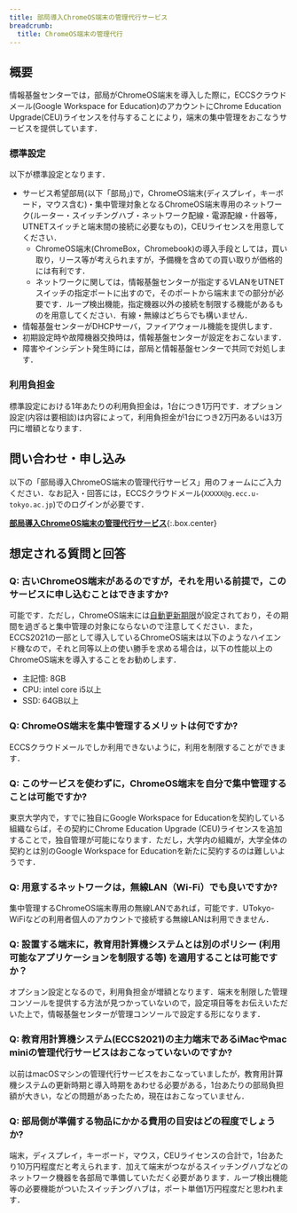 ```yaml
---
title: 部局導入ChromeOS端末の管理代行サービス
breadcrumb:
  title: ChromeOS端末の管理代行
---
```


## 概要

情報基盤センターでは，部局がChromeOS端末を導入した際に，ECCSクラウドメール(Google Workspace for Education)のアカウントにChrome Education Upgrade(CEU)ライセンスを付与することにより，端末の集中管理をおこなうサービスを提供しています．

### 標準設定

以下が標準設定となります．

- サービス希望部局(以下「部局」)で，ChromeOS端末(ディスプレイ，キーボード，マウス含む)・集中管理対象となるChromeOS端末専用のネットワーク(ルーター・スイッチングハブ・ネットワーク配線・電源配線・什器等，UTNETスイッチと端末間の接続に必要なもの)，CEUライセンスを用意してください．
  - ChromeOS端末(ChromeBox，Chromebook)の導入手段としては，買い取り，リース等が考えられますが，予備機を含めての買い取りが価格的には有利です．
  - ネットワークに関しては，情報基盤センターが指定するVLANをUTNETスイッチの指定ポートに出すので，そのポートから端末までの部分が必要です．ループ検出機能，指定機器以外の接続を制限する機能があるものを用意してください．有線・無線はどちらでも構いません．
- 情報基盤センターがDHCPサーバ，ファイアウォール機能を提供します．
- 初期設定時や故障機器交換時は，情報基盤センターが設定をおこないます．
- 障害やインシデント発生時には，部局と情報基盤センターで共同で対処します．

### 利用負担金

標準設定における1年あたりの利用負担金は，1台につき1万円です．オプション設定(内容は要相談)は内容によって，利用負担金が1台につき2万円あるいは3万円に増額となります．

## 問い合わせ・申し込み

以下の「部局導入ChromeOS端末の管理代行サービス」用のフォームにご入力ください．なお記入・回答には，ECCSクラウドメール(`XXXXX@g.ecc.u-tokyo.ac.jp`)でのログインが必要です．

**[部局導入ChromeOS端末の管理代行サービス](https://docs.google.com/forms/d/e/1FAIpQLSdrddEnD_see3tvDMfkWL3RktJyt0vremITPM2u6NdndhpCYQ/viewform?usp=sf_link)**{:.box.center}

## 想定される質問と回答

### Q: 古いChromeOS端末があるのですが，それを用いる前提で，このサービスに申し込むことはできますか?

可能です．ただし，ChromeOS端末には[自動更新期限](https://support.google.com/chrome/a/answer/6220366?hl=ja)が設定されており，その期間を過ぎると集中管理の対象にならないので注意してください．また，ECCS2021の一部として導入しているChromeOS端末は以下のようなハイエンド機なので，それと同等以上の使い勝手を求める場合は，以下の性能以上のChromeOS端末を導入することをお勧めします．

- 主記憶: 8GB
- CPU: intel core i5以上
- SSD: 64GB以上

### Q: ChromeOS端末を集中管理するメリットは何ですか?

ECCSクラウドメールでしか利用できないように，利用を制限することができます．

### Q: このサービスを使わずに，ChromeOS端末を自分で集中管理することは可能ですか?

東京大学内で，すでに独自にGoogle Workspace for Educationを契約している組織ならば，その契約にChrome Education Upgrade (CEU)ライセンスを追加することで，独自管理が可能になります．ただし，大学内の組織が，大学全体の契約とは別のGoogle Workspace for Educationを新たに契約するのは難しいようです．

### Q: 用意するネットワークは，無線LAN（Wi-Fi）でも良いですか?

集中管理するChromeOS端末専用の無線LANであれば，可能です．UTokyo-WiFiなどの利用者個人のアカウントで接続する無線LANは利用できません．

### Q: 設置する端末に，教育用計算機システムとは別のポリシー (利用可能なアプリケーションを制限する等) を適用することは可能ですか？

オプション設定となるので，利用負担金が増額となります．端末を制限した管理コンソールを提供する方法が見つかっていないので，設定項目等をお伝えいただいた上で，情報基盤センターが管理コンソールで設定する形になります．

### Q: 教育用計算機システム(ECCS2021)の主力端末であるiMacやmac miniの管理代行サービスはおこなっていないのですか?

以前はmacOSマシンの管理代行サービスをおこなっていましたが，教育用計算機システムの更新時期と導入時期をあわせる必要がある，1台あたりの部局負担額が大きい，などの問題があったため，現在はおこなっていません．

### Q: 部局側が準備する物品にかかる費用の目安はどの程度でしょうか?

端末，ディスプレイ，キーボード，マウス，CEUライセンスの合計で，1台あたり10万円程度だと考えられます．加えて端末がつながるスイッチングハブなどのネットワーク機器を各部局で準備していただく必要があります．ループ検出機能等の必要機能がついたスイッチングハブは，ポート単価1万円程度だと思われます．
